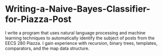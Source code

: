 # Writing-a-Naive-Bayes-Classifier-for-Piazza-Post

I write a program that uses natural language processing and machine learning techniques to automatically identify the subject of posts from the EECS 280 Piazza. I gain experience with recursion, binary trees, templates, comparators, and the map data structure.
